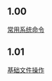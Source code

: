 ## 1.00
[常用系统命令](https://github.com/huotuichaodan/Linux/blob/master/%E5%B8%B8%E7%94%A8%E7%B3%BB%E7%BB%9F%E5%91%BD%E4%BB%A4)

## 1.01
[基础文件操作](https://github.com/huotuichaodan/Linux/blob/master/%E6%96%87%E4%BB%B6%E5%9F%BA%E7%A1%80%E6%93%8D%E4%BD%9C)
